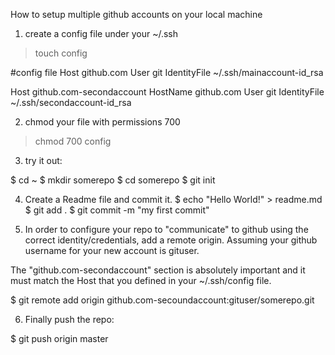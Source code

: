 How to setup multiple github accounts on your local machine


1. create a config file under your ~/.ssh
>touch config


#config file 
Host github.com
  User git
  IdentityFile ~/.ssh/mainaccount-id_rsa

Host github.com-secondaccount
  HostName github.com
  User git
  IdentityFile ~/.ssh/secondaccount-id_rsa


2. chmod your file with permissions 700 
>chmod 700 config

3. try it out:

$ cd ~
$ mkdir somerepo
$ cd somerepo
$ git init


4.  Create a Readme file and commit it.
$ echo "Hello World!" > readme.md
$ git add .
$ git commit -m "my first commit"

5. In order to configure your repo to "communicate" to github using the correct identity/credentials, add a remote origin. 
Assuming your github username for your new account is gituser.

The  "github.com-secondaccount" section is absolutely important and it must match the Host that you defined in your ~/.ssh/config file.

$ git remote add origin github.com-secoundaccount:gituser/somerepo.git

6. Finally push the repo:

$ git push origin master






